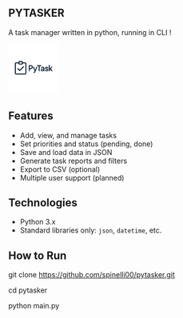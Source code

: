 ## PYTASKER 

A task manager written in python, running in CLI !  

<img src="Pytask_Logo.png" height="100" />

## Features

-  Add, view, and manage tasks
-  Set priorities and status (pending, done)
-  Save and load data in JSON
-  Generate task reports and filters
-  Export to CSV (optional)
-  Multiple user support (planned)

## Technologies

- Python 3.x
- Standard libraries only: `json`, `datetime`, etc.

## How to Run

git clone https://github.com/spinelli00/pytasker.git

cd pytasker

python main.py